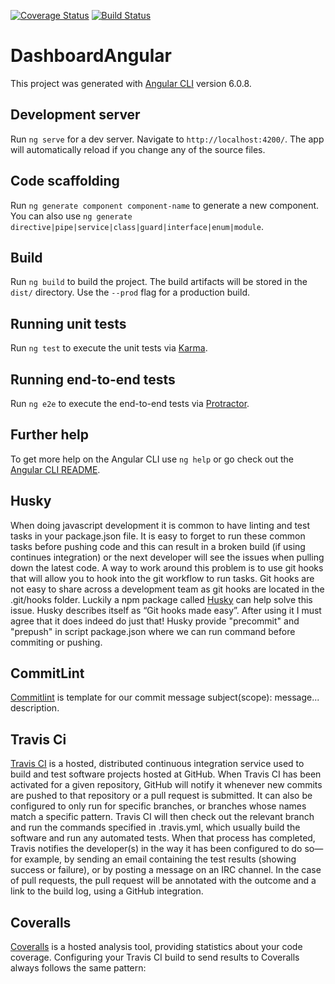 [![Coverage Status](https://coveralls.io/repos/github/WassimRekik/dashboardAngular/badge.svg?branch=master)](https://coveralls.io/github/WassimRekik/dashboardAngular?branch=master)
[![Build Status](https://travis-ci.org/WassimRekik/dashboardAngular.svg?branch=master)](https://travis-ci.org/WassimRekik/dashboardAngular)
# DashboardAngular

This project was generated with [Angular CLI](https://github.com/angular/angular-cli) version 6.0.8.

## Development server

Run `ng serve` for a dev server. Navigate to `http://localhost:4200/`. The app will automatically reload if you change any of the source files.

## Code scaffolding

Run `ng generate component component-name` to generate a new component. You can also use `ng generate directive|pipe|service|class|guard|interface|enum|module`.

## Build

Run `ng build` to build the project. The build artifacts will be stored in the `dist/` directory. Use the `--prod` flag for a production build.

## Running unit tests

Run `ng test` to execute the unit tests via [Karma](https://karma-runner.github.io).

## Running end-to-end tests

Run `ng e2e` to execute the end-to-end tests via [Protractor](http://www.protractortest.org/).

## Further help

To get more help on the Angular CLI use `ng help` or go check out the [Angular CLI README](https://github.com/angular/angular-cli/blob/master/README.md).

## Husky

When doing javascript development it is common to have linting and test tasks in your package.json file.
It is easy to forget to run these common tasks before pushing code and this can result in a broken build (if using continues integration) or the next developer will see the issues when pulling down the latest code.
A way to work around this problem is to use git hooks that will allow you to hook into the git workflow to run tasks. Git hooks are not easy to share across a development team as git hooks are located in the .git/hooks folder.
Luckily a npm package called [Husky](https://github.com/typicode/husky) can help solve this issue. Husky describes itself as “Git hooks made easy”. After using it I must agree that it does indeed do just that!
Husky provide "precommit" and "prepush" in script package.json where we can run command before commiting or pushing.

## CommitLint

[Commitlint](https://github.com/marionebl/commitlint) is template for our commit message subject(scope): message... description.

## Travis Ci

[Travis CI](https://travis-ci.org/) is a hosted, distributed continuous integration service used to build and test software projects hosted at GitHub.
When Travis CI has been activated for a given repository, GitHub will notify it whenever new commits are pushed to that repository or a pull request is submitted. It can also be configured to only run for specific branches, or branches whose names match a specific pattern. Travis CI will then check out the relevant branch and run the commands specified in .travis.yml, which usually build the software and run any automated tests. When that process has completed, Travis notifies the developer(s) in the way it has been configured to do so—for example, by sending an email containing the test results (showing success or failure), or by posting a message on an IRC channel. In the case of pull requests, the pull request will be annotated with the outcome and a link to the build log, using a GitHub integration.

## Coveralls

[Coveralls](https://coveralls.io/) is a hosted analysis tool, providing statistics about your code coverage.
Configuring your Travis CI build to send results to Coveralls always follows the same pattern:
